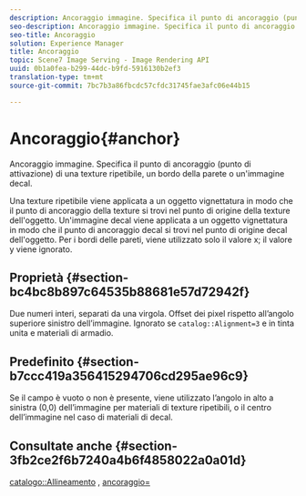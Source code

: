 ```yaml
---
description: Ancoraggio immagine. Specifica il punto di ancoraggio (punto di attivazione) di una texture ripetibile, un bordo della parete o un'immagine decal.
seo-description: Ancoraggio immagine. Specifica il punto di ancoraggio (punto di attivazione) di una texture ripetibile, un bordo della parete o un'immagine decal.
seo-title: Ancoraggio
solution: Experience Manager
title: Ancoraggio
topic: Scene7 Image Serving - Image Rendering API
uuid: 0b1a0fea-b299-44dc-b9fd-5916130b2ef3
translation-type: tm+mt
source-git-commit: 7bc7b3a86fbcdc57cfdc31745fae3afc06e44b15

---
```



# Ancoraggio{#anchor}

Ancoraggio immagine. Specifica il punto di ancoraggio (punto di attivazione) di una texture ripetibile, un bordo della parete o un&#39;immagine decal.

Una texture ripetibile viene applicata a un oggetto vignettatura in modo che il punto di ancoraggio della texture si trovi nel punto di origine della texture dell&#39;oggetto. Un&#39;immagine decal viene applicata a un oggetto vignettatura in modo che il punto di ancoraggio decal si trovi nel punto di origine decal dell&#39;oggetto. Per i bordi delle pareti, viene utilizzato solo il valore x; il valore y viene ignorato.

## Proprietà {#section-bc4bc8b897c64535b88681e57d72942f}

Due numeri interi, separati da una virgola. Offset dei pixel rispetto all’angolo superiore sinistro dell’immagine. Ignorato se `catalog::Alignment=3` e in tinta unita e materiali di armadio.

## Predefinito {#section-b7ccc419a356415294706cd295ae96c9}

Se il campo è vuoto o non è presente, viene utilizzato l’angolo in alto a sinistra (0,0) dell’immagine per materiali di texture ripetibili, o il centro dell’immagine nel caso di materiali di decal.

## Consultate anche {#section-3fb2ce2f6b7240a4b6f4858022a0a01d}

[catalogo::Allineamento](../../../../../ir-api/material-cat/image-rendering-api-ref/c-ir-material-catalog/c-ir-material-data-reference/r-ir-alignment.md#reference-e52152e8dc244d0aa13b40c615d0f399) , [ancoraggio=](../../../../../ir-api/http-protocol/image-rendering-api-ref/c-ir-http-protocol-ref/c-ir-http-protocol-command-reference/r-ir-http-anchor.md#reference-d53923d785c9442997dc7f2199524c26)

